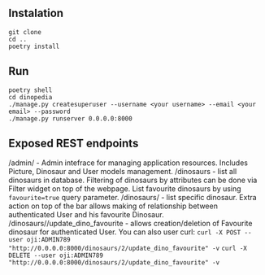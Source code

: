 ## Instalation
```
git clone
cd ..
poetry install

```

## Run
```
poetry shell
cd dinopedia
./manage.py createsuperuser --username <your username> --email <your email> --password
./manage.py runserver 0.0.0.0:8000

```

## Exposed REST endpoints
/admin/ - Admin intefrace for managing application resources. Includes Picture, Dinosaur and User models management.
/dinosaurs - list all dinosaurs in database. Filtering of dinosaurs by attributes can be done via Filter widget on top of the webpage.
List favourite dinosaurs by using `favourite=true` query parameter.
/dinosaurs/<pk> - list specific dinosaur. Extra action on top of the bar allows making of relationship between authenticated User and his favourite Dinosaur.
/dinosaurs/<pk>/update_dino_favourite - allows creation/deletion of Favourite dinosaur for authenticated User.
You can also user curl:
`curl -X POST --user oji:ADMIN789 "http://0.0.0.0:8000/dinosaurs/2/update_dino_favourite" -v`
`curl -X DELETE --user oji:ADMIN789 "http://0.0.0.0:8000/dinosaurs/2/update_dino_favourite" -v`

